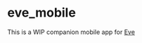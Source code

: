 # eve_mobile

This is a WIP companion mobile app for [Eve](https://github.com/dmbaranov/evemovies-bot)